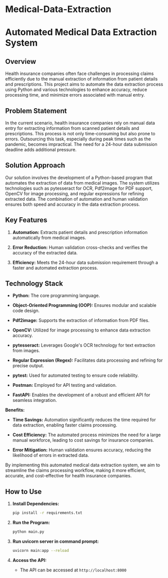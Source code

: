 # Medical-Data-Extraction



# Automated Medical Data Extraction System

## Overview

Health insurance companies often face challenges in processing claims efficiently due to the manual extraction of information from patient details and prescriptions. This project aims to automate the data extraction process using Python and various technologies to enhance accuracy, reduce processing time, and minimize errors associated with manual entry.

## Problem Statement

In the current scenario, health insurance companies rely on manual data entry for extracting information from scanned patient details and prescriptions. This process is not only time-consuming but also prone to errors. Outsourcing this task, especially during peak times such as the pandemic, becomes impractical. The need for a 24-hour data submission deadline adds additional pressure.

## Solution Approach

Our solution involves the development of a Python-based program that automates the extraction of data from medical images. The system utilizes technologies such as pytesseract for OCR, Pdf2image for PDF support, OpenCV for image processing, and regular expressions for refining extracted data. The combination of automation and human validation ensures both speed and accuracy in the data extraction process.

## Key Features

1. **Automation:** Extracts patient details and prescription information automatically from medical images.
  
2. **Error Reduction:** Human validation cross-checks and verifies the accuracy of the extracted data.
  
3. **Efficiency:** Meets the 24-hour data submission requirement through a faster and automated extraction process.

## Technology Stack

- **Python:** The core programming language.
  
- **Object-Oriented Programming (OOP):** Ensures modular and scalable code design.
  
- **Pdf2image:** Supports the extraction of information from PDF files.
  
- **OpenCV:** Utilized for image processing to enhance data extraction accuracy.
  
- **pytesseract:** Leverages Google's OCR technology for text extraction from images.
  
- **Regular Expression (Regex):** Facilitates data processing and refining for precise output.
  
- **pytest:** Used for automated testing to ensure code reliability.
  
- **Postman:** Employed for API testing and validation.
  
- **FastAPI:** Enables the development of a robust and efficient API for seamless integration.

**Benefits:**
- **Time Savings:** Automation significantly reduces the time required for data extraction, enabling faster claims processing.
  
- **Cost Efficiency:** The automated process minimizes the need for a large manual workforce, leading to cost savings for insurance companies.
  
- **Error Mitigation:** Human validation ensures accuracy, reducing the likelihood of errors in extracted data.

By implementing this automated medical data extraction system, we aim to streamline the claims processing workflow, making it more efficient, accurate, and cost-effective for health insurance companies.

## How to Use



1. **Install Dependencies:**
   ```bash
   pip install -r requirements.txt
   ```

2. **Run the Program:**
   ```bash
   python main.py
   ```

3. **Run uvicorn server in command prompt:**
   ```bash
   uvicorn main:app --reload
   ```

4. **Access the API:**
   - The API can be accessed at `http://localhost:8000`




